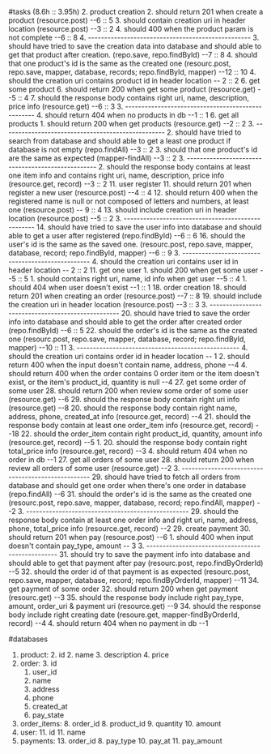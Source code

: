 #tasks (8.6h :: 3.95h)
2. product creation
	2. should return 201 when create a product  (resource.post)  --6 :: 5
	3. should contain creation uri in header location (resource.post) --3 :: 2
	4. should 400 when the product param is not complete --6 :: 8
	4. --------------------------------------------------
	3. should have tried to save the creation data into database and should able to get that product after creation. (repo.save, repo.findById) --7 :: 8
	4. should that one product's id is the same as the created one (resourc.post, repo.save, mapper, database, records; repo.findById, mapper) --12 :: 10
	4. should the creation uri contains product id in header location -- 2 :: 2
6. get some product
	6. should return 200 when get some product (resource.get) --5 :: 4
	7. should the response body contains right uri, name, description, price info (resource.get) --6 :: 3
	3. --------------------------------------------------
	4. should return 404 when no products in db --1 :: 1
6. get all products
	1. should return 200 when get products (resource.get) --2 :: 2
	3. --------------------------------------------------
	2. should have tried to search from database and should able to get a least one product if database is not empty (repo.findAll) --3 :: 2
	3. should that one product's id are the same as expected (mapper-findAll) --3 :: 2
	3. --------------------------------------------------
	2. should the response body contains at least  one item info and contains right uri, name, description, price info (resource.get, record) --3 :: 2
11. user register
	11. should return 201 when register a new user (resource.post) --4 :: 4
	12. should return 400 when the registered name is null or not composed of letters and numbers, at least one (resource.post) -- 9 :: 4
	13. should include creation uri in header location (resource.post) --5 :: 2
	3. --------------------------------------------------
	14. should have tried to save the user info into database and should able to get a user after registered (repo.findById) --6 :: 6
	16. should the user's id is the same as the saved one. (resourc.post, repo.save, mapper, database, record; repo.findById, mapper) --6 :: 9
	3. -------------------------------------------------
	4. should the creation uri contains user id in header location -- 2 :: 2
11. get one user
    1. should 200 when get some user --5 :: 5
    1. should contains right uri, name, id info when get user --5 :: 4
    1. should 404 when user doesn't exist --1 :: 1
18. order creation
	18. should return 201 when creating an order (resource.post) --7 :: 8
	19. should include the creation uri in header location (resource.post) --3 :: 3
	3. --------------------------------------------------
	20. should have tried to save the order info into database and should able to get the order after created order (repo.findById) --6 :: 5
	22. should the order's id is the same as the created one (resourc.post, repo.save, mapper, database, record; repo.findById, mapper) --10 :: 11
	3. --------------------------------------------------
	4. should the creation uri contains order id in header location -- 1
	2. should return 400 when the input doesn't contain name, address, phone --4
	4. should return 400 when the order contains 0 order item or the item doesn't exist, or the item's product_id, quantity is null --4
27. get some order of some user
	28. should return 200 when review some order of some user (resource.get) --6
	29. should the response body contain right uri info (resource.get) --8
 	20. should the response body contain right name, address, phone,  created\_at info (resource.get, record) --4
 	21. should the response body contain at least one order_item info (resource.get, record) --18
 	22. should the order\_item contain right product_id, quantity, amount info (resource.get, record) --5
 	1. 20. should the response body contain right total\_price info (resource.get, record) --3
	4. should return 404 when no order in db --1
27. get all orders of some user
	28. should return 200 when review all orders of some user (resource.get) --2
	3. --------------------------------------------------
	29. should have tried to fetch all orders from database and should get one order when there's one order in database (repo.findAll) --6
	31. should the order's id is the same as the created one (resourc.post, repo.save, mapper, database, record; repo.findAll, mapper) --2
	3. --------------------------------------------------
	29. should the response body contain at least one order info and right uri, name, address, phone, total\_price info (resource.get, record) --2
29. create payment
	30. should return 201 when pay (resource.post) --6
	1. should 400 when input doesn't contain pay_type, amount -- 3
	3. --------------------------------------------------
	31. should try to save the payment info into database and should able to get that payment after pay (resourc.post, repo.findByOrderId) --5
	32. should the order id of that payment is as expected (resourc.post, repo.save, mapper, database, record; repo.findByOrderId, mapper) --11
34. get payment of some order
	32. should return 200 when get payment (resourc.get) --3
	35. should the response body include right pay_type, amount, order_uri & payment uri (resource.get) --9
	34. should the response body include right creating date (resoure.get, mapper-findByOrderId, record) --4
	4. should return 404 when no payment in db --1

#databases
1. product: 
	2. id
	2. name
	3. description
	4. price
2. order:
	3. 	id
	1. user_id
	3. name
	4. address
	5. phone
	7. created_at
	9. pay_state
7. order_items:
	8. order_id
	8. product_id
	9. quantity
	10. amount
10. user:
	11. id
	11. name
12. payments:
	13. order_id
	8. pay_type
	10. pay_at
	11. pay_amount


	



